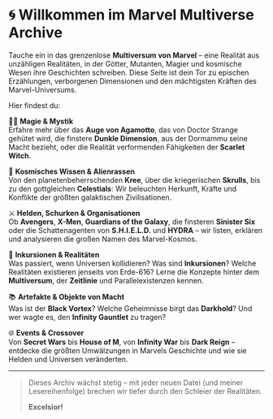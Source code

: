 # 🌀 Willkommen im Marvel Multiverse Archive

Tauche ein in das grenzenlose **Multiversum von Marvel** – eine Realität aus unzähligen Realitäten, in der Götter, Mutanten, Magier und kosmische Wesen ihre Geschichten schreiben. Diese Seite ist dein Tor zu epischen Erzählungen, verborgenen Dimensionen und den mächtigsten Kräften des Marvel-Universums.

Hier findest du:

🧙‍♂️ **Magie & Mystik**  
Erfahre mehr über das **Auge von Agamotto**, das von Doctor Strange gehütet wird, die finstere **Dunkle Dimension**, aus der Dormammu seine Macht bezieht, oder die Realität verformenden Fähigkeiten der **Scarlet Witch**.

🌌 **Kosmisches Wissen & Alienrassen**  
Von den planetenbeherrschenden **Kree**, über die kriegerischen **Skrulls**, bis zu den gottgleichen **Celestials**: Wir beleuchten Herkunft, Kräfte und Konflikte der größten galaktischen Zivilisationen.

⚔️ **Helden, Schurken & Organisationen**  
Ob **Avengers**, **X-Men**, **Guardians of the Galaxy**, die finsteren **Sinister Six** oder die Schattenagenten von **S.H.I.E.L.D.** und **HYDRA** – wir listen, erklären und analysieren die großen Namen des Marvel-Kosmos.

🌠 **Inkursionen & Realitäten**  
Was passiert, wenn Universen kollidieren? Was sind **Inkursionen**? Welche Realitäten existieren jenseits von Erde-616? Lerne die Konzepte hinter dem **Multiversum**, der **Zeitlinie** und Parallelexistenzen kennen.

📚 **Artefakte & Objekte von Macht**  
Was ist der **Black Vortex**? Welche Geheimnisse birgt das **Darkhold**? Und wer wagte es, den **Infinity Gauntlet** zu tragen?

🌐 **Events & Crossover**  
Von **Secret Wars** bis **House of M**, von **Infinity War** bis **Dark Reign** – entdecke die größten Umwälzungen in Marvels Geschichte und wie sie Helden und Universen veränderten.

---

> Dieses Archiv wächst stetig – mit jeder neuen Datei (und meiner Lesereihenfolge) brechen wir tiefer durch den Schleier der Realitäten.
>
> **Excelsior!**

